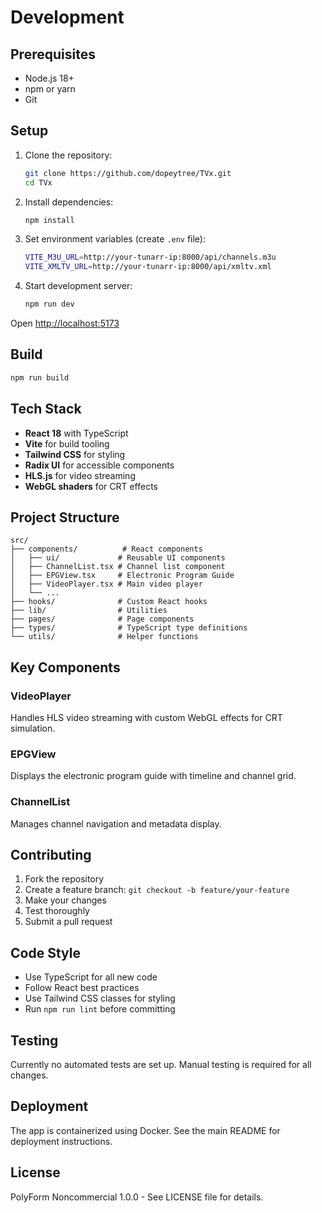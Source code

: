 # Development

## Prerequisites

- Node.js 18+
- npm or yarn
- Git

## Setup

1. Clone the repository:

   ```bash
   git clone https://github.com/dopeytree/TVx.git
   cd TVx
   ```

2. Install dependencies:

   ```bash
   npm install
   ```

3. Set environment variables (create `.env` file):

   ```bash
   VITE_M3U_URL=http://your-tunarr-ip:8000/api/channels.m3u
   VITE_XMLTV_URL=http://your-tunarr-ip:8000/api/xmltv.xml
   ```

4. Start development server:

   ```bash
   npm run dev
   ```

Open [http://localhost:5173](http://localhost:5173)

## Build

```bash
npm run build
```

## Tech Stack

- **React 18** with TypeScript
- **Vite** for build tooling
- **Tailwind CSS** for styling
- **Radix UI** for accessible components
- **HLS.js** for video streaming
- **WebGL shaders** for CRT effects

## Project Structure

```text
src/
├── components/          # React components
│   ├── ui/             # Reusable UI components
│   ├── ChannelList.tsx # Channel list component
│   ├── EPGView.tsx     # Electronic Program Guide
│   ├── VideoPlayer.tsx # Main video player
│   └── ...
├── hooks/              # Custom React hooks
├── lib/                # Utilities
├── pages/              # Page components
├── types/              # TypeScript type definitions
└── utils/              # Helper functions
```

## Key Components

### VideoPlayer

Handles HLS video streaming with custom WebGL effects for CRT simulation.

### EPGView

Displays the electronic program guide with timeline and channel grid.

### ChannelList

Manages channel navigation and metadata display.

## Contributing

1. Fork the repository
2. Create a feature branch: `git checkout -b feature/your-feature`
3. Make your changes
4. Test thoroughly
5. Submit a pull request

## Code Style

- Use TypeScript for all new code
- Follow React best practices
- Use Tailwind CSS classes for styling
- Run `npm run lint` before committing

## Testing

Currently no automated tests are set up. Manual testing is required for all changes.

## Deployment

The app is containerized using Docker. See the main README for deployment instructions.

## License

PolyForm Noncommercial 1.0.0 - See LICENSE file for details.
